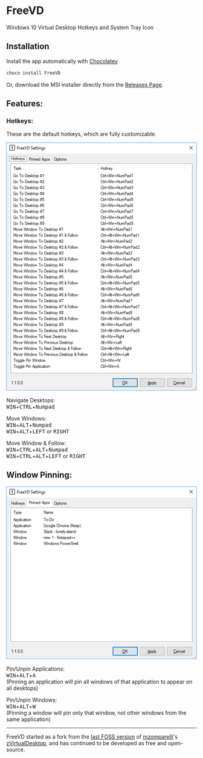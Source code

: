 # FreeVD
Windows 10 Virtual Desktop Hotkeys and System Tray Icon

## Installation
Install the app automatically with [Chocolatey](https://chocolatey.org)
```powershell
choco install FreeVD
```

Or, download the MSI installer directly from the [Releases Page](https://github.com/Marcus-L/FreeVD/releases).

## Features:

### Hotkeys:

These are the default hotkeys, which are fully customizable.

<img src="Screenshots/Hotkeys.png"/>

Navigate Desktops:  
<kbd>WIN</kbd>+<kbd>CTRL</kbd>+<kbd>Numpad</kbd>  

Move Windows:  
<kbd>WIN</kbd>+<kbd>ALT</kbd>+<kbd>Numpad</kbd>  
<kbd>WIN</kbd>+<kbd>ALT</kbd>+<kbd>LEFT</kbd> or <kbd>RIGHT</kbd>

Move Window & Follow:  
<kbd>WIN</kbd>+<kbd>CTRL</kbd>+<kbd>ALT</kbd>+<kbd>Numpad</kbd>  
<kbd>WIN</kbd>+<kbd>CTRL</kbd>+<kbd>ALT</kbd>+<kbd>LEFT</kbd> or <kbd>RIGHT</kbd>

## Window Pinning: 

<img src="Screenshots/Pins.png"/>

Pin/Unpin Applications:  
<kbd>WIN</kbd>+<kbd>ALT</kbd>+<kbd>A</kbd>  
(Pinning an application will pin all windows of that application to appear on all desktops)

Pin/Unpin Windows:  
<kbd>WIN</kbd>+<kbd>ALT</kbd>+<kbd>W</kbd>  
(Pinning a window will pin only that window, not other windows from the same application)


---
FreeVD started as a fork from the [last FOSS version](https://github.com/mzomparelli/zVirtualDesktop/tree/b623c87da69e9b45cf87141a216787a30477b934) of [mzomparelli](https://github.com/mzomparelli)'s [zVirtualDesktop](https://github.com/mzomparelli/zVirtualDesktop), and has continued to be developed as free and open-source.

